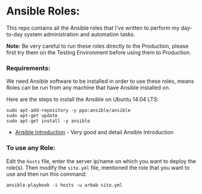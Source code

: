 Ansible Roles:
=============

 This repo contains all the Ansible roles that I've written to perform my day-to-day system administration and automation tasks.

 **Note:** Be very careful to run these roles directly to the Production, please first try them on the Testing Environment before using them to Production.

### Requirements:

We need Ansible software to be installed in order to use these roles, means Roles can be run from any machine that have Ansible installed on.

Here are the steps to install the Ansible on Ubuntu 14.04 LTS:
```shell
sudo apt-add-repository -y ppa:ansible/ansible
sudo apt-get update
sudo apt-get install -y ansible
```
* [Ansible Introduction] - Very good and detail Ansible Introduction 

### To use any Role:

Edit the `hosts` file, enter the server ip/name on which you want to deploy the role(s). Then modify the `site.yml` file, mentioned the role that you want to use and then run this command:
```
ansible-playbook -i hosts -u arbab site.yml
```

[Ansible Introduction]:https://serversforhackers.com/getting-started-with-ansible/
